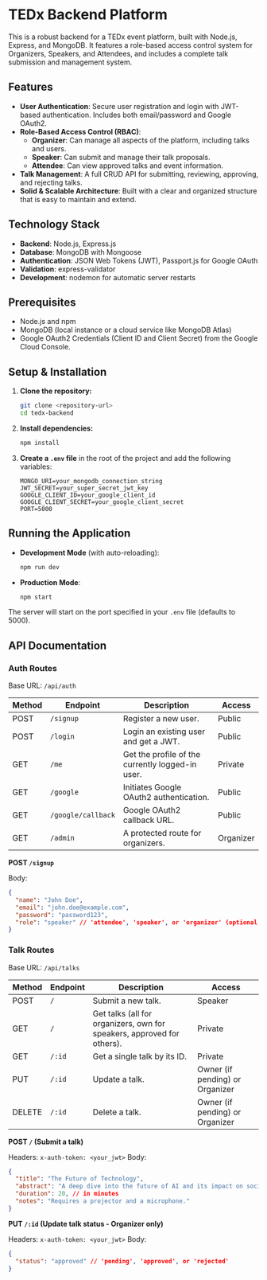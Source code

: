 # TEDx Backend Platform

This is a robust backend for a TEDx event platform, built with Node.js, Express, and MongoDB. It features a role-based access control system for Organizers, Speakers, and Attendees, and includes a complete talk submission and management system.

## Features

- **User Authentication**: Secure user registration and login with JWT-based authentication. Includes both email/password and Google OAuth2.
- **Role-Based Access Control (RBAC)**:
  - **Organizer**: Can manage all aspects of the platform, including talks and users.
  - **Speaker**: Can submit and manage their talk proposals.
  - **Attendee**: Can view approved talks and event information.
- **Talk Management**: A full CRUD API for submitting, reviewing, approving, and rejecting talks.
- **Solid & Scalable Architecture**: Built with a clear and organized structure that is easy to maintain and extend.

## Technology Stack

- **Backend**: Node.js, Express.js
- **Database**: MongoDB with Mongoose
- **Authentication**: JSON Web Tokens (JWT), Passport.js for Google OAuth
- **Validation**: express-validator
- **Development**: nodemon for automatic server restarts

## Prerequisites

- Node.js and npm
- MongoDB (local instance or a cloud service like MongoDB Atlas)
- Google OAuth2 Credentials (Client ID and Client Secret) from the Google Cloud Console.

## Setup & Installation

1.  **Clone the repository:**

    ```bash
    git clone <repository-url>
    cd tedx-backend
    ```

2.  **Install dependencies:**

    ```bash
    npm install
    ```

3.  **Create a `.env` file** in the root of the project and add the following variables:
    ```
    MONGO_URI=your_mongodb_connection_string
    JWT_SECRET=your_super_secret_jwt_key
    GOOGLE_CLIENT_ID=your_google_client_id
    GOOGLE_CLIENT_SECRET=your_google_client_secret
    PORT=5000
    ```

## Running the Application

- **Development Mode** (with auto-reloading):

  ```bash
  npm run dev
  ```

- **Production Mode**:
  ```bash
  npm start
  ```

The server will start on the port specified in your `.env` file (defaults to 5000).

## API Documentation

### Auth Routes

Base URL: `/api/auth`

| Method | Endpoint           | Description                                      | Access    |
| ------ | ------------------ | ------------------------------------------------ | --------- |
| POST   | `/signup`          | Register a new user.                             | Public    |
| POST   | `/login`           | Login an existing user and get a JWT.            | Public    |
| GET    | `/me`              | Get the profile of the currently logged-in user. | Private   |
| GET    | `/google`          | Initiates Google OAuth2 authentication.          | Public    |
| GET    | `/google/callback` | Google OAuth2 callback URL.                      | Public    |
| GET    | `/admin`           | A protected route for organizers.                | Organizer |

**POST `/signup`**

Body:

```json
{
  "name": "John Doe",
  "email": "john.doe@example.com",
  "password": "password123",
  "role": "speaker" // 'attendee', 'speaker', or 'organizer' (optional, defaults to 'attendee')
}
```

### Talk Routes

Base URL: `/api/talks`

| Method | Endpoint | Description                                                            | Access                          |
| ------ | -------- | ---------------------------------------------------------------------- | ------------------------------- |
| POST   | `/`      | Submit a new talk.                                                     | Speaker                         |
| GET    | `/`      | Get talks (all for organizers, own for speakers, approved for others). | Private                         |
| GET    | `/:id`   | Get a single talk by its ID.                                           | Private                         |
| PUT    | `/:id`   | Update a talk.                                                         | Owner (if pending) or Organizer |
| DELETE | `/:id`   | Delete a talk.                                                         | Owner (if pending) or Organizer |

**POST `/` (Submit a talk)**

Headers: `x-auth-token: <your_jwt>`
Body:

```json
{
  "title": "The Future of Technology",
  "abstract": "A deep dive into the future of AI and its impact on society.",
  "duration": 20, // in minutes
  "notes": "Requires a projector and a microphone."
}
```

**PUT `/:id` (Update talk status - Organizer only)**

Headers: `x-auth-token: <your_jwt>`
Body:

```json
{
  "status": "approved" // 'pending', 'approved', or 'rejected'
}
```
